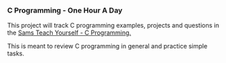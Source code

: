 ### C Programming - One Hour A Day
This project will track C programming examples, projects and questions in the
[Sams Teach Yourself - C Programming.](https://www.informit.com/store/c-programming-in-one-hour-a-day-sams-teach-yourself-9780789751997) 

This is meant to review C programming in general and practice simple tasks. 
